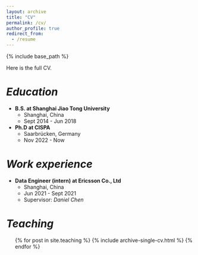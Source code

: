 ```yaml
---
layout: archive
title: "CV"
permalink: /cv/
author_profile: true
redirect_from:
  - /resume
---
```


{% include base_path %}

Here is the full CV.

*Education*
======
* **B.S. at Shanghai Jiao Tong University**
  * Shanghai, China
  * Sept 2014 - Jun 2018
* **Ph.D at CISPA**
  * Saarbrücken, Germany
  * Nov 2022 - Now

*Work experience*
======
* **Data Engineer (intern) at Ericsson Co., Ltd**
  * Shanghai, China
  * Jun 2021 - Sept 2021
  <!--Duties included: Tagging issues-->
  * Supervisor: *Daniel Chen*

<!-- 
*Skills*
======
* Skill 1
* Skill 2
  * Sub-skill 2.1

*Publications*
======
  <ul>{% for post in site.publications %}
    {% include archive-single-cv.html %}
  {% endfor %}</ul>
  
*Talks*
======
  <ul>{% for post in site.talks %}
    {% include archive-single-talk-cv.html %}
  {% endfor %}</ul>

*Service and leadership*
======
* Currently signed in to 43 different slack teams
-->

*Teaching*
======
  <ul>{% for post in site.teaching %}
    {% include archive-single-cv.html %}
  {% endfor %}</ul>
  

